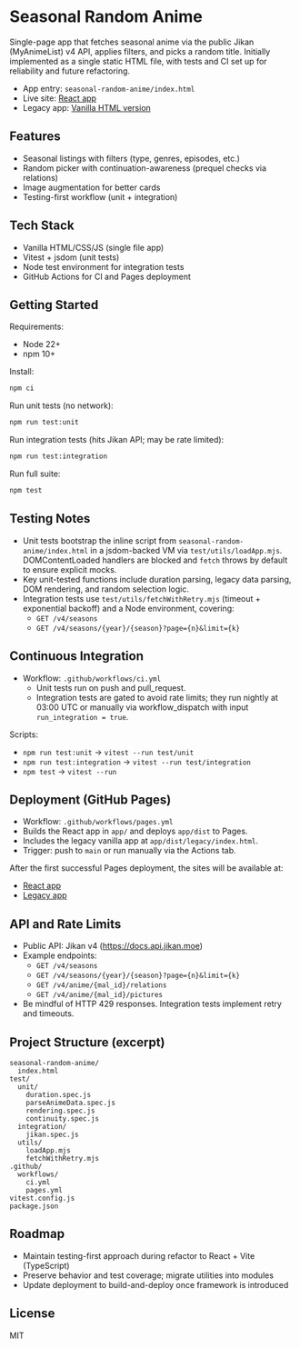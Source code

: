 # Seasonal Random Anime

Single-page app that fetches seasonal anime via the public Jikan (MyAnimeList) v4 API, applies filters, and picks a random title. Initially implemented as a single static HTML file, with tests and CI set up for reliability and future refactoring.

- App entry: `seasonal-random-anime/index.html`
- Live site: [React app](https://mikhailsal.github.io/seasonal-random-anime/)
- Legacy app: [Vanilla HTML version](https://mikhailsal.github.io/seasonal-random-anime/legacy/)

## Features
- Seasonal listings with filters (type, genres, episodes, etc.)
- Random picker with continuation-awareness (prequel checks via relations)
- Image augmentation for better cards
- Testing-first workflow (unit + integration)

## Tech Stack
- Vanilla HTML/CSS/JS (single file app)
- Vitest + jsdom (unit tests)
- Node test environment for integration tests
- GitHub Actions for CI and Pages deployment

## Getting Started
Requirements:
- Node 22+
- npm 10+

Install:
```bash
npm ci
```

Run unit tests (no network):
```bash
npm run test:unit
```

Run integration tests (hits Jikan API; may be rate limited):
```bash
npm run test:integration
```

Run full suite:
```bash
npm test
```

## Testing Notes
- Unit tests bootstrap the inline script from `seasonal-random-anime/index.html` in a jsdom-backed VM via `test/utils/loadApp.mjs`. DOMContentLoaded handlers are blocked and `fetch` throws by default to ensure explicit mocks.
- Key unit-tested functions include duration parsing, legacy data parsing, DOM rendering, and random selection logic.
- Integration tests use `test/utils/fetchWithRetry.mjs` (timeout + exponential backoff) and a Node environment, covering:
  - `GET /v4/seasons`
  - `GET /v4/seasons/{year}/{season}?page={n}&limit={k}`

## Continuous Integration
- Workflow: `.github/workflows/ci.yml`
  - Unit tests run on push and pull_request.
  - Integration tests are gated to avoid rate limits; they run nightly at 03:00 UTC or manually via workflow_dispatch with input `run_integration = true`.

Scripts:
- `npm run test:unit` → `vitest --run test/unit`
- `npm run test:integration` → `vitest --run test/integration`
- `npm test` → `vitest --run`

## Deployment (GitHub Pages)
- Workflow: `.github/workflows/pages.yml`
- Builds the React app in `app/` and deploys `app/dist` to Pages.
- Includes the legacy vanilla app at `app/dist/legacy/index.html`.
- Trigger: push to `main` or run manually via the Actions tab.

After the first successful Pages deployment, the sites will be available at:
- [React app](https://mikhailsal.github.io/seasonal-random-anime/)
- [Legacy app](https://mikhailsal.github.io/seasonal-random-anime/legacy/)

## API and Rate Limits
- Public API: Jikan v4 (https://docs.api.jikan.moe)
- Example endpoints:
  - `GET /v4/seasons`
  - `GET /v4/seasons/{year}/{season}?page={n}&limit={k}`
  - `GET /v4/anime/{mal_id}/relations`
  - `GET /v4/anime/{mal_id}/pictures`
- Be mindful of HTTP 429 responses. Integration tests implement retry and timeouts.

## Project Structure (excerpt)
```
seasonal-random-anime/
  index.html
test/
  unit/
    duration.spec.js
    parseAnimeData.spec.js
    rendering.spec.js
    continuity.spec.js
  integration/
    jikan.spec.js
  utils/
    loadApp.mjs
    fetchWithRetry.mjs
.github/
  workflows/
    ci.yml
    pages.yml
vitest.config.js
package.json
```

## Roadmap
- Maintain testing-first approach during refactor to React + Vite (TypeScript)
- Preserve behavior and test coverage; migrate utilities into modules
- Update deployment to build-and-deploy once framework is introduced

## License
MIT